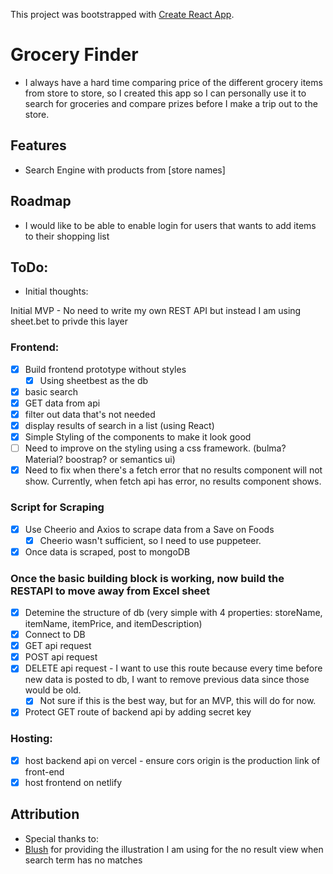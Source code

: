 This project was bootstrapped with [Create React App](https://github.com/facebook/create-react-app).

# Grocery Finder
- I always have a hard time comparing price of the different grocery items from store to store, so I created this app so I can personally use it to search for groceries and compare prizes before I make a trip out to the store. 


## Features
- Search Engine with products from [store names]

## Roadmap
- I would like to be able to enable login for users that wants to add items to their shopping list

## ToDo:

* Initial thoughts:

Initial MVP - No need to write my own REST API but instead I am using sheet.bet to privde this layer

### Frontend:
- [x] Build frontend prototype without styles
  - [x] Using sheetbest as the db
- [x] basic search
- [x] GET data from api 
- [x] filter out data that's not needed
- [x] display results of search in a list (using React)
- [x] Simple Styling of the components to make it look good
- [ ] Need to improve on the styling using a css framework. (bulma? Material? boostrap? or semantics ui)
- [x] Need to fix when there's a fetch error that no results component will not show. Currently, when fetch api has error, no results component shows.

### Script for Scraping
- [x] Use Cheerio and Axios to scrape data from a Save on Foods
  - [x] Cheerio wasn't sufficient, so I need to use puppeteer. 
- [x] Once data is scraped, post to mongoDB

### Once the basic building block is working, now build the RESTAPI to move away from Excel sheet

- [x] Detemine the structure of db (very simple with 4 properties: storeName, itemName, itemPrice, and itemDescription)
- [x] Connect to DB
- [x] GET api request
- [x] POST api request
- [x] DELETE api request - I want to use this route because every time before new data is posted to db, I want to remove previous data since those would be old.
  - [x] Not sure if this is the best way, but for an MVP, this will do for now. 
- [x] Protect GET route of backend api by adding secret key

### Hosting:
- [x] host backend api on vercel - ensure cors origin is the production link of front-end
- [x] host frontend on netlify

## Attribution
- Special thanks to:
- [Blush](https://blush.design/) for providing the illustration I am using for the no result view when search term has no matches